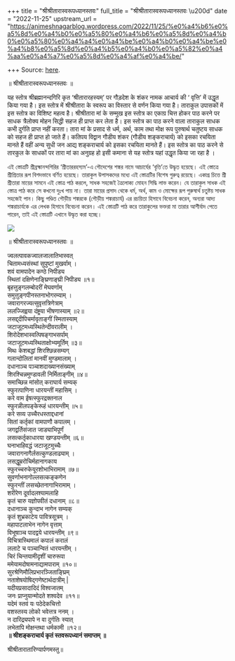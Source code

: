 +++
title = "श्रीश्रीतारास्वरूपध्यानस्तवः"
full_title = "श्रीश्रीतारास्वरूपध्यानस्तवः \u200d"
date = "2022-11-25"
upstream_url = "https://animeshnagarblog.wordpress.com/2022/11/25/%e0%a4%b6%e0%a5%8d%e0%a4%b0%e0%a5%80%e0%a4%b6%e0%a5%8d%e0%a4%b0%e0%a5%80%e0%a4%a4%e0%a4%be%e0%a4%b0%e0%a4%be%e0%a4%b8%e0%a5%8d%e0%a4%b5%e0%a4%b0%e0%a5%82%e0%a4%aa%e0%a4%a7%e0%a5%8d%e0%a4%af%e0%a4%be/"

+++
Source: [here](https://animeshnagarblog.wordpress.com/2022/11/25/%e0%a4%b6%e0%a5%8d%e0%a4%b0%e0%a5%80%e0%a4%b6%e0%a5%8d%e0%a4%b0%e0%a5%80%e0%a4%a4%e0%a4%be%e0%a4%b0%e0%a4%be%e0%a4%b8%e0%a5%8d%e0%a4%b5%e0%a4%b0%e0%a5%82%e0%a4%aa%e0%a4%a7%e0%a5%8d%e0%a4%af%e0%a4%be/).

॥ श्रीश्रीतारास्वरूपध्यानस्तवः ‍॥

यह स्तोत्र श्रीब्रह्मानन्दगिरि कृत ‘श्रीतारारहस्यम्’ पर गौड़देश के शंकर नामक आचार्य की ‘ वृत्ति’ में उद्धृत किया गया है। इस स्तोत्र में श्रीश्रीतारा के स्वरूप का विस्तार से वर्णन किया गया है। ताराकुल उपासकों में इस स्तोत्र का विशिष्ट महत्व है। श्रीश्रीतारा मां के सम्मुख इस स्तोत्र का एकाग्र चित्त होकर पाठ करने पर साधक त्रैलोक्य मोहन सिद्धी सहज ही प्राप्त कर लेता है। इस स्तोत्र का पाठ करने वाला ताराकुल साधक कभी दुर्गति प्राप्त नहीं करता। तारा मां के प्रसाद से धर्म, अर्थ, काम तथा मोक्ष रूप पुरुषार्थ चतुष्टय साधक को सहज ही प्राप्त हो जाते हैं। कतिपय विद्वान गौडीय शंकर (गौडीय शङ्कराचार्य) को इसका रचयिता मानते हैं वहीं अन्य सुधी जन आद्य शङ्कराचार्य को इसका रचयिता मानते हैं। इस स्तोत्र का पाठ करने से तारकुल के साधकों पर तारा मां का अनुग्रह हो इसी कमाना से यह स्तोत्र यहां उद्धृत किया जा रहा है ।

এই স্তোত্রটি শ্রীব্রহ্মানন্দগিরির ‘শ্রীতাররহস্যম’-এ গৌদেশের শঙ্কর নামে আচার্যের ‘বৃত্তি’তে উদ্ধৃত হয়েছে। এই স্তোত্রে শ্রীশ্রিতার রূপ বিশদভাবে বর্ণিত হয়েছে। তারাকুল উপাসকদের মধ্যে এই স্তোত্রটির বিশেষ গুরুত্ব রয়েছে। একাগ্র চিত্তে শ্রী শ্রীতারা মায়ের সামনে এই স্তোত্র পাঠ করলে, সাধক সহজেই ত্রৈলোক্য মোহন সিদ্ধি লাভ করেন। যে তারাকুল সাধক এই স্তোত্র পাঠ করে সে কখনো দুঃখ পায় না। তারা মায়ের প্রসাদ থেকে ধর্ম, অর্থ, কাম ও মোক্ষের রূপ পুরুষার্থ চতুষ্টয় সাধক সহজেই পান। কিছু পণ্ডিত গৌড়ীয় শঙ্করকে (গৌড়ীয় শঙ্করাচার্য) এর রচয়িতা হিসাবে বিবেচনা করেন, অন্যরা আদ্য শঙ্করাচার্যকে এর লেখক হিসাবে বিবেচনা করেন। এই স্তোত্রটি পাঠ করে তারাকুলের ভক্তরা মা তারার আশীর্বাদ পেতে পারেন, তাই এই স্তোত্রটি এখানে উদ্ধৃত করা হচ্ছে।

![](https://animeshnagarblog.files.wordpress.com/2022/11/images2818291246445480911678796..jpg?w=220)

॥ श्रीश्रीतारास्वरूपध्यानस्तवः ‍॥  
  
ज्वलत्पावकज्वालजालातिभास्वत्  
चितामध्यसंस्थां सुपुष्टां मुखर्वाम् ।  
शवं वामपादेन कण्ठे निपीड्य  
स्थितां दक्षिणेनाङ्घ्रिणाङ्घ्री निपीड्य ॥१॥  
बृहत्तुङ्गलम्बोदरीं मेघवर्णाम्  
समुत्तुङ्गपीनस्तनाभोगरम्याम् ।  
जवारागरज्यत्सुवृत्तत्रिणेत्राम्  
ललज्जिह्वया दंष्ट्रया भीषणास्याम् ॥२॥  
लसद्द्दीपिचर्मावृताङ्गीं स्मितास्याम्  
जटाजूटमध्यस्थितेन्दीवरालीम् ।  
शिरोदेशभास्वत्पिषङ्गाभसर्पाम्  
जटाजूटमध्यस्थिताक्षोभ्यमूर्तिम् ॥३॥  
मिथः केशबद्धां शिरश्छिन्नसम्यग्  
गलान्दोलितां मानवीं मुण्डमालाम् ।  
दधानाञ्च पञ्चाशदाख्यानसंख्याम्  
शिरश्चिन्नमुण्डावली निर्मिताङ्गीम् ॥४॥  
समाच्छिन्न मांसोत् कराघार्य सम्यक्  
स्फुरत्पाणिना धारयन्तीं महासिम् ।  
करे वाम ईषत्स्फुरद्रक्तनाल  
स्फुरन्नीलपङ्केरूहं धारयन्तीम् ॥५॥  
करे सव्य उच्चैरधस्ताद्दधानां  
सितां कर्तृकां वामपाणौ कपालम् ।  
जगद्वर्तिसंजात जाड्याभिपूर्णं  
लसत्कर्तृकाधारया खण्डयन्तीम् ॥६॥  
घनाभाहिवद्धं जटाजूटमुच्चैः  
जवारागनागैर्लसत्कुण्डलाढ्याम् ।  
लसद्धूम्ररोचिर्महानागकाय  
स्फुरच्चरुकेयूरशोभाभिरामाम् ॥७॥  
सुवर्णाभनागोल्लसत्कङ्कणेन  
स्फुरन्तीं लसच्छेतनागाभिरामाम् ।  
शरीरेण दूर्वादलश्यामलाहि  
कृतं चारु यज्ञोपवीतं दधानाम् ॥८॥  
दधानाञ्च कुन्दाभ नागेन सम्यक्  
कृतं शुभ्रकाटेय पावित्रसूत्रम् ।  
महापाटलाभेन नागेन वृत्ताम्  
विभूषाञ्च पादद्वये धारयन्तीम् ॥९॥  
विचित्रास्थिमालं कपालं करालं  
ललाटे च पञ्चान्वितं धारयन्तीम् ।  
चिरं चिन्तयामीदृशीं चारुरूपा  
ममेयामदोषामनाद्यामपाराम् ॥१०॥  
सुरश्रेणिमौलिप्रभारञ्जिताङ्घ्रिम्  
नताशेषयोषिद्गणेष्टार्थदात्रीम् \|  
यदीयप्रसादादिदं विश्वजातम्  
जनः प्राप्नुयान्मोदते शश्वदेव ॥११॥  
यदेमं स्तवं यः पठेदेकचित्तो  
वशस्तस्य लोको भवेत्तत्र ननम् ।  
न दारिद्र्यपापे न वा दुर्गतिः स्यात्  
लभेतापि मोक्षन्तथा धर्मकामी ॥१२॥  
**॥ श्रीशङ्कराचार्य कृतं स्तवरूपध्यानं समाप्तम् ॥**

श्रीश्रीतारातारिण्यार्पणमस्तु॥
